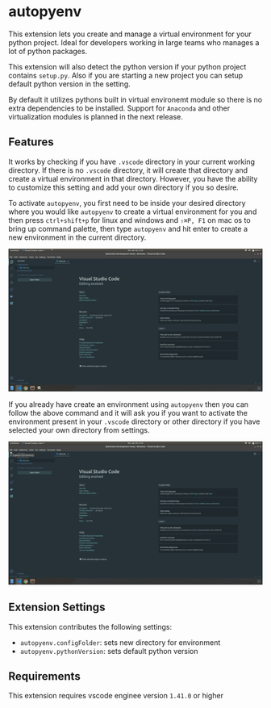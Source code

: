 # autopyenv

This extension lets you create and manage a virtual environment for your python project. Ideal for developers working in large teams who manages a lot of python packages.

This extension will also detect the python version if your python project contains `setup.py`. Also if you are starting a new project you can setup default python version in the setting.

By default it utilizes pythons built in virtual environemt module so there is no extra dependencies to be installed. Support for `Anaconda` and other virtualization modules is planned in the next release.

## Features

It works by checking if you have `.vscode` directory in your current working directory. If there is no `.vscode` directory, it will create that directory and create a virtual environment in that directory. However, you have the ability to customize this setting and add your own directory if you so desire.

To activate `autopyenv`, you first need to be inside your desired directory where you would like `autopyenv` to create a virtual environment for you and then press `ctrl+shift+p` for linux and windows and `⇧⌘P, F1` on mac os to bring up command palette, then type `autopyenv` and hit enter to create a new environment in the current directory. 

![activate](vscode_1.gif)

If you already have create an environment using `autopyenv` then you can follow the above command and it will ask you if you want to activate the environment present in your `.vscode` directory or other directory if you have selected your own directory from settings.


![activate](vscode_2.gif)

## Extension Settings

This extension contributes the following settings:

* `autopyenv.configFolder`: sets new directory for environment
* `autopyenv.pythonVersion`: sets default python version
## Requirements

This extension requires vscode enginee version `1.41.0` or higher